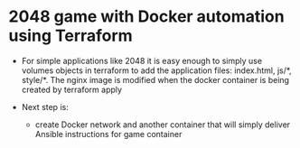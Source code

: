 # 2048 game with Docker automation using Terraform
- For simple applications like 2048 it is easy enough to simply use volumes objects in terraform to add the application files: index.html, js/\*, style/\*. The nginx image is modified when the docker container is being created by terraform apply
  
- Next step is:
    - create Docker network and another container that will simply deliver Ansible instructions for game container